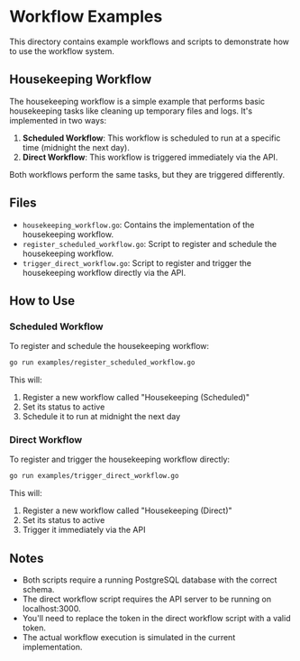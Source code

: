 # Workflow Examples

This directory contains example workflows and scripts to demonstrate how to use the workflow system.

## Housekeeping Workflow

The housekeeping workflow is a simple example that performs basic housekeeping tasks like cleaning up temporary files and logs. It's implemented in two ways:

1. **Scheduled Workflow**: This workflow is scheduled to run at a specific time (midnight the next day).
2. **Direct Workflow**: This workflow is triggered immediately via the API.

Both workflows perform the same tasks, but they are triggered differently.

## Files

- `housekeeping_workflow.go`: Contains the implementation of the housekeeping workflow.
- `register_scheduled_workflow.go`: Script to register and schedule the housekeeping workflow.
- `trigger_direct_workflow.go`: Script to register and trigger the housekeeping workflow directly via the API.

## How to Use

### Scheduled Workflow

To register and schedule the housekeeping workflow:

```bash
go run examples/register_scheduled_workflow.go
```

This will:
1. Register a new workflow called "Housekeeping (Scheduled)"
2. Set its status to active
3. Schedule it to run at midnight the next day

### Direct Workflow

To register and trigger the housekeeping workflow directly:

```bash
go run examples/trigger_direct_workflow.go
```

This will:
1. Register a new workflow called "Housekeeping (Direct)"
2. Set its status to active
3. Trigger it immediately via the API

## Notes

- Both scripts require a running PostgreSQL database with the correct schema.
- The direct workflow script requires the API server to be running on localhost:3000.
- You'll need to replace the token in the direct workflow script with a valid token.
- The actual workflow execution is simulated in the current implementation.